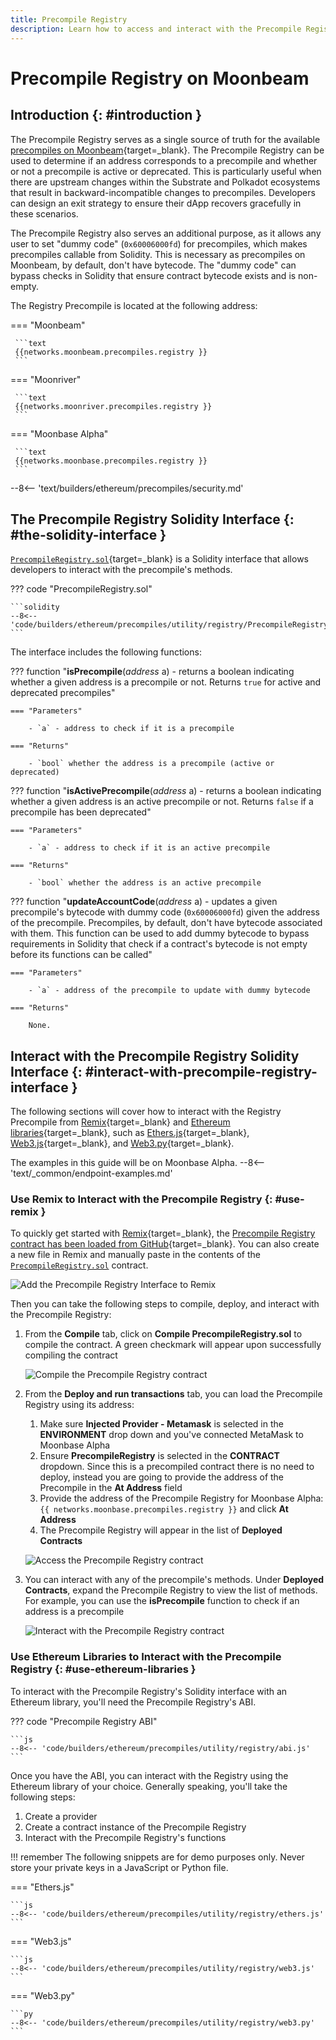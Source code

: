 ```yaml
---
title: Precompile Registry
description: Learn how to access and interact with the Precompile Registry on Moonbeam, which can be used to check if a given address is a precompile and if it is supported.
---
```


# Precompile Registry on Moonbeam

## Introduction {: #introduction }

The Precompile Registry serves as a single source of truth for the available [precompiles on Moonbeam](/builders/ethereum/precompiles/overview/){target=\_blank}. The Precompile Registry can be used to determine if an address corresponds to a precompile and whether or not a precompile is active or deprecated. This is particularly useful when there are upstream changes within the Substrate and Polkadot ecosystems that result in backward-incompatible changes to precompiles. Developers can design an exit strategy to ensure their dApp recovers gracefully in these scenarios.

The Precompile Registry also serves an additional purpose, as it allows any user to set "dummy code" (`0x60006000fd`) for precompiles, which makes precompiles callable from Solidity. This is necessary as precompiles on Moonbeam, by default, don't have bytecode. The "dummy code" can bypass checks in Solidity that ensure contract bytecode exists and is non-empty.

The Registry Precompile is located at the following address:

=== "Moonbeam"

     ```text
     {{networks.moonbeam.precompiles.registry }}
     ```

=== "Moonriver"

     ```text
     {{networks.moonriver.precompiles.registry }}
     ```

=== "Moonbase Alpha"

     ```text
     {{networks.moonbase.precompiles.registry }}
     ```

--8<-- 'text/builders/ethereum/precompiles/security.md'

## The Precompile Registry Solidity Interface {: #the-solidity-interface }

[`PrecompileRegistry.sol`](https://github.com/moonbeam-foundation/moonbeam/blob/master/precompiles/precompile-registry/PrecompileRegistry.sol){target=\_blank} is a Solidity interface that allows developers to interact with the precompile's methods.

??? code "PrecompileRegistry.sol"

    ```solidity
    --8<-- 'code/builders/ethereum/precompiles/utility/registry/PrecompileRegistry.sol'
    ```

The interface includes the following functions:

??? function "**isPrecompile**(*address* a) - returns a boolean indicating whether a given address is a precompile or not. Returns `true` for active and deprecated precompiles"

    === "Parameters"

        - `a` - address to check if it is a precompile

    === "Returns"

        - `bool` whether the address is a precompile (active or deprecated)

??? function "**isActivePrecompile**(*address* a) - returns a boolean indicating whether a given address is an active precompile or not. Returns `false` if a precompile has been deprecated"

    === "Parameters"

        - `a` - address to check if it is an active precompile

    === "Returns"

        - `bool` whether the address is an active precompile

??? function "**updateAccountCode**(*address* a) - updates a given precompile's bytecode with dummy code (`0x60006000fd`) given the address of the precompile. Precompiles, by default, don't have bytecode associated with them. This function can be used to add dummy bytecode to bypass requirements in Solidity that check if a contract's bytecode is not empty before its functions can be called"

    === "Parameters"

        - `a` - address of the precompile to update with dummy bytecode

    === "Returns"

        None.

## Interact with the Precompile Registry Solidity Interface {: #interact-with-precompile-registry-interface }

The following sections will cover how to interact with the Registry Precompile from [Remix](/builders/ethereum/dev-env/remix/){target=\_blank} and [Ethereum libraries](/builders/ethereum/libraries/){target=\_blank}, such as [Ethers.js](/builders/ethereum/libraries/ethersjs/){target=\_blank}, [Web3.js](/builders/ethereum/libraries/web3js/){target=\_blank}, and [Web3.py](/builders/ethereum/libraries/web3py/){target=\_blank}.

The examples in this guide will be on Moonbase Alpha.
--8<-- 'text/_common/endpoint-examples.md'

### Use Remix to Interact with the Precompile Registry {: #use-remix }

To quickly get started with [Remix](/builders/ethereum/dev-env/remix/){target=\_blank}, the [Precompile Registry contract has been loaded from GitHub](https://remix.ethereum.org/#url=https://github.com/moonbeam-foundation/moonbeam/blob/master/precompiles/precompile-registry/PrecompileRegistry.sol){target=\_blank}. You can also create a new file in Remix and manually paste in the contents of the [`PrecompileRegistry.sol`](#the-solidity-interface) contract.

![Add the Precompile Registry Interface to Remix](/images/builders/ethereum/precompiles/utility/registry/registry-1.webp)

Then you can take the following steps to compile, deploy, and interact with the Precompile Registry:

1. From the **Compile** tab, click on **Compile PrecompileRegistry.sol** to compile the contract.  A green checkmark will appear upon successfully compiling the contract

    ![Compile the Precompile Registry contract](/images/builders/ethereum/precompiles/utility/registry/registry-2.webp)

2. From the **Deploy and run transactions** tab, you can load the Precompile Registry using its address:

    1. Make sure **Injected Provider - Metamask** is selected in the **ENVIRONMENT** drop down and you've connected MetaMask to Moonbase Alpha
    2. Ensure **PrecompileRegistry** is selected in the **CONTRACT** dropdown. Since this is a precompiled contract there is no need to deploy, instead you are going to provide the address of the Precompile in the **At Address** field
    3. Provide the address of the Precompile Registry for Moonbase Alpha: `{{ networks.moonbase.precompiles.registry }}` and click **At Address**
    4. The Precompile Registry will appear in the list of **Deployed Contracts**

    ![Access the Precompile Registry contract](/images/builders/ethereum/precompiles/utility/registry/registry-3.webp)

3. You can interact with any of the precompile's methods. Under **Deployed Contracts**, expand the Precompile Registry to view the list of methods. For example, you can use the **isPrecompile** function to check if an address is a precompile

    ![Interact with the Precompile Registry contract](/images/builders/ethereum/precompiles/utility/registry/registry-4.webp)

### Use Ethereum Libraries to Interact with the Precompile Registry {: #use-ethereum-libraries }

To interact with the Precompile Registry's Solidity interface with an Ethereum library, you'll need the Precompile Registry's ABI.

??? code "Precompile Registry ABI"

    ```js
    --8<-- 'code/builders/ethereum/precompiles/utility/registry/abi.js'
    ```

Once you have the ABI, you can interact with the Registry using the Ethereum library of your choice. Generally speaking, you'll take the following steps:

1. Create a provider
2. Create a contract instance of the Precompile Registry
3. Interact with the Precompile Registry's functions

!!! remember
    The following snippets are for demo purposes only. Never store your private keys in a JavaScript or Python file.

=== "Ethers.js"

    ```js
    --8<-- 'code/builders/ethereum/precompiles/utility/registry/ethers.js'
    ```

=== "Web3.js"

    ```js
    --8<-- 'code/builders/ethereum/precompiles/utility/registry/web3.js'
    ```

=== "Web3.py"

    ```py
    --8<-- 'code/builders/ethereum/precompiles/utility/registry/web3.py'
    ```
